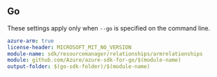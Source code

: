 ## Go

These settings apply only when `--go` is specified on the command line.

```yaml $(go) && $(track2)
azure-arm: true
license-header: MICROSOFT_MIT_NO_VERSION
module-name: sdk/resourcemanager/relationships/armrelationships
module: github.com/Azure/azure-sdk-for-go/$(module-name)
output-folder: $(go-sdk-folder)/$(module-name)
```
